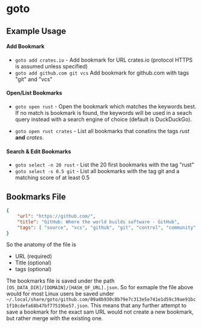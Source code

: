 # goto
## Example Usage
#### Add Bookmark
- `goto add crates.io` - Add bookmark for URL crates.io (protocol HTTPS is assumed unless specified)
- `goto add github.com git vcs` Add bookmark for github.com with tags "git" and "vcs"
#### Open/List Bookmarks
- `goto open rust` - Open the bookmark which matches the keywords best. If no match is bookmark is
found, the keywords will be used in a seach query instead with a search engine of choice
 (default is DuckDuckGo).

- `goto open rust crates` - List all bookmarks that conatins the tags _rust_ **and** _crates_.
#### Search & Edit Bookmarks
- `goto select -n 20 rust` - List the 20 first bookmarks with the tag "rust"
- `goto select -s 0.5 git` - List all bookmarks with the tag git and a matching score of at least 0.5

## Bookmarks File
```json
{
    "url": "https://github.com/",
    "title": "GitHub: Where the world builds software · GitHub",
    "tags": [ "source", "vcs", "github", "git", "control", "community" ]
}
```

So the anatomy of the file is
- URL (required)
- Title (optional)
- tags (optional)

The bookmarks file is saved under the path `[OS_DATA_DIR]/[DOMAIN]/[HASH_OF_URL].json`. So for
exmaple the file above would for most Linux users be saved under
`~/.local/share/goto/github.com/09a8b930c8b79e7c313e5e741e1d59c39ae91bc1f10cdefa68b47bf77519be57.json`.
This means that any further attempt to save a bookmark for the exact sam URL would not create a new
bookmark, but rather merge with the existing one.
